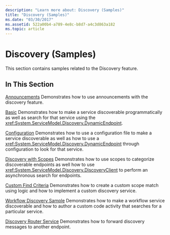 ```yaml
---
description: "Learn more about: Discovery (Samples)"
title: "Discovery (Samples)"
ms.date: "03/30/2017"
ms.assetid: 522a00b4-a789-4e8c-b8d7-a4c3d863a182
ms.topic: article
---
```

# Discovery (Samples)

This section contains samples related to the Discovery feature.

## In This Section

 [Announcements](announcements-sample.md)
Demonstrates how to use announcements with the discovery feature.

 [Basic](basic-sample.md)
Demonstrates how to make a service discoverable programmatically as well as search for that service using the <xref:System.ServiceModel.Discovery.DynamicEndpoint>.

 [Configuration](configuration-sample.md)
Demonstrates how to use a configuration file to make a service discoverable as well as how to use a <xref:System.ServiceModel.Discovery.DynamicEndpoint> through configuration to look for that service.

 [Discovery with Scopes](discovery-with-scopes-sample.md)
Demonstrates how to use scopes to categorize discoverable endpoints as well how to use <xref:System.ServiceModel.Discovery.DiscoveryClient> to perform an asynchronous search for endpoints.

 [Custom Find Criteria](custom-find-criteria.md)
Demonstrates how to create a custom scope match using logic and how to implement a custom discovery service.

 [Workflow Discovery Sample](workflow-discovery-sample.md)
Demonstrates how to make a workflow service discoverable and how to author a custom code activity that searches for a particular service.

 [Discovery Router Service](discovery-router-service.md)
Demonstrates how to forward discovery messages to another endpoint.
